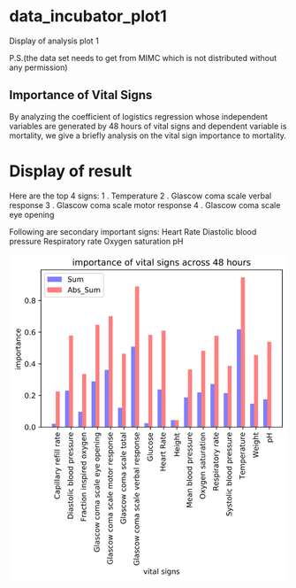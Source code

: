 # data_incubator_plot1
Display of analysis plot 1

P.S.(the data set needs to get from MIMC which is not distributed without any permission)

## Importance of Vital Signs
By analyzing the coefficient of logistics regression whose independent variables are generated by 48 hours of vital signs and dependent variable is mortality, we give a briefly analysis on the vital sign importance to mortality.
   
# Display of result
Here are the top 4 signs:
1 .  Temperature
2 .  Glascow coma scale verbal response
3 .  Glascow coma scale motor response
4 .  Glascow coma scale eye opening

Following are secondary important signs:
Heart Rate
Diastolic blood pressure
Respiratory rate
Oxygen saturation
pH

![Result compare](result.png)
